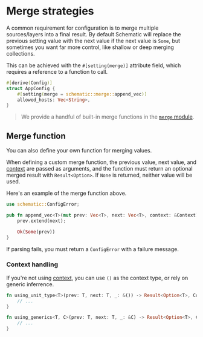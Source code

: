 # Merge strategies

A common requirement for configuration is to merge multiple sources/layers into a final result. By
default Schematic will replace the previous setting value with the next value if the next value is
`Some`, but sometimes you want far more control, like shallow or deep merging collections.

This can be achieved with the `#[setting(merge)]` attribute field, which requires a reference to a
function to call.

```rust
#[derive(Config)]
struct AppConfig {
	#[setting(merge = schematic::merge::append_vec)]
	allowed_hosts: Vec<String>,
}
```

> We provide a handful of built-in merge functions in the
> [`merge` module](https://docs.rs/schematic/latest/schematic/merge/index.html).

## Merge function

You can also define your own function for merging values.

When defining a custom merge function, the previous value, next value, and [context](../context.md)
are passed as arguments, and the function must return an optional merged result with
`Result<Option>`. If `None` is returned, neither value will be used.

Here's an example of the merge function above.

```rust
use schematic::ConfigError;

pub fn append_vec<T>(mut prev: Vec<T>, next: Vec<T>, context: &Context) -> Result<Option<Vec<T>>, ConfigError> {
    prev.extend(next);

    Ok(Some(prev))
}
```

If parsing fails, you must return a `ConfigError` with a failure message.

### Context handling

If you're not using [context](../context.md), you can use `()` as the context type, or rely on
generic inferrence.

```rust
fn using_unit_type<T>(prev: T, next: T, _: &()) -> Result<Option<T>, ConfigError> {
	// ...
}

fn using_generics<T, C>(prev: T, next: T, _: &C) -> Result<Option<T>, ConfigError> {
	// ...
}
```

